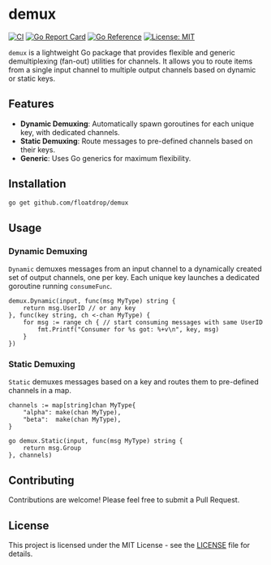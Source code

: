 # demux

[![CI](https://github.com/floatdrop/demux/actions/workflows/ci.yaml/badge.svg)](https://github.com/floatdrop/demux/actions/workflows/ci.yaml)
[![Go Report Card](https://goreportcard.com/badge/github.com/floatdrop/demux)](https://goreportcard.com/report/github.com/floatdrop/demux)
[![Go Reference](https://pkg.go.dev/badge/github.com/floatdrop/demux.svg)](https://pkg.go.dev/github.com/floatdrop/demux)
[![License: MIT](https://img.shields.io/badge/License-MIT-yellow.svg)](https://opensource.org/licenses/MIT)

`demux` is a lightweight Go package that provides flexible and generic demultiplexing (fan-out) utilities for channels. It allows you to route items from a single input channel to multiple output channels based on dynamic or static keys.

## Features

- **Dynamic Demuxing**: Automatically spawn goroutines for each unique key, with dedicated channels.
- **Static Demuxing**: Route messages to pre-defined channels based on their keys.
- **Generic**: Uses Go generics for maximum flexibility.

## Installation

```bash
go get github.com/floatdrop/demux
```

## Usage

### Dynamic Demuxing

`Dynamic` demuxes messages from an input channel to a dynamically created set of output channels, one per key. Each unique key launches a dedicated goroutine running `consumeFunc`.

```golang
demux.Dynamic(input, func(msg MyType) string {
    return msg.UserID // or any key
}, func(key string, ch <-chan MyType) {
    for msg := range ch { // start consuming messages with same UserID
        fmt.Printf("Consumer for %s got: %+v\n", key, msg)
    }
})
```

### Static Demuxing

`Static` demuxes messages based on a key and routes them to pre-defined channels in a map.

```golang
channels := map[string]chan MyType{
    "alpha": make(chan MyType),
    "beta":  make(chan MyType),
}

go demux.Static(input, func(msg MyType) string {
    return msg.Group
}, channels)
```

## Contributing

Contributions are welcome! Please feel free to submit a Pull Request.

## License

This project is licensed under the MIT License - see the [LICENSE](LICENSE) file for details.
